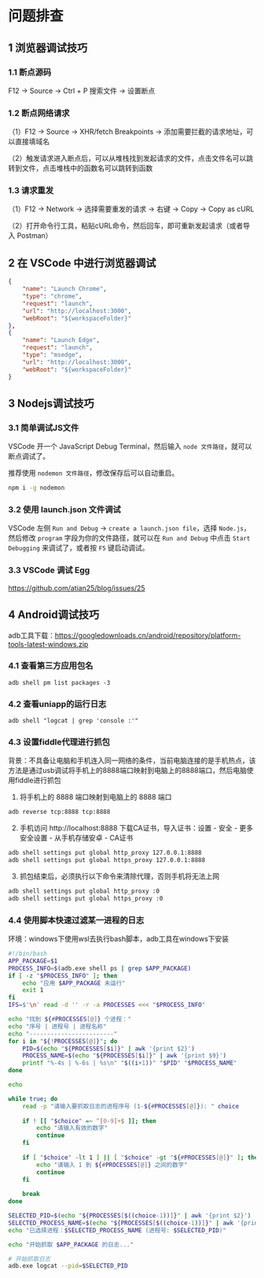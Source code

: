 # 问题排查

## 1 浏览器调试技巧

### 1.1 断点源码

F12 -> Source -> Ctrl + P 搜索文件 -> 设置断点

### 1.2 断点网络请求

（1）F12 -> Source -> XHR/fetch Breakpoints -> 添加需要拦截的请求地址，可以直接填域名

（2）触发请求进入断点后，可以从堆栈找到发起请求的文件，点击文件名可以跳转到文件，点击堆栈中的函数名可以跳转到函数

### 1.3 请求重发

（1）F12 -> Network -> 选择需要重发的请求 -> 右键 -> Copy -> Copy as cURL

（2）打开命令行工具，粘贴cURL命令，然后回车，即可重新发起请求（或者导入 Postman）

## 2 在 VSCode 中进行浏览器调试

```json
{
    "name": "Launch Chrome",
    "type": "chrome",
    "request": "launch",
    "url": "http://localhost:3000",
    "webRoot": "${workspaceFolder}"
},
{
    "name": "Launch Edge",
    "request": "launch",
    "type": "msedge",
    "url": "http://localhost:3000",
    "webRoot": "${workspaceFolder}"
}
```

## 3 Nodejs调试技巧

### 3.1 简单调试JS文件

VSCode 开一个 JavaScript Debug Terminal，然后输入 `node 文件路径`，就可以断点调试了。

推荐使用 `nodemon 文件路径`，修改保存后可以自动重启。

```sh
npm i -g nodemon
```

### 3.2 使用 launch.json 文件调试

VSCode 左侧 `Run and Debug` -> `create a launch.json file`，选择 `Node.js`，然后修改 `program` 字段为你的文件路径，就可以在 `Run and Debug` 中点击 `Start Debugging` 来调试了，或者按 `F5` 键启动调试。

### 3.3 VSCode 调试 Egg

https://github.com/atian25/blog/issues/25

## 4 Android调试技巧

adb工具下载：https://googledownloads.cn/android/repository/platform-tools-latest-windows.zip

### 4.1 查看第三方应用包名

```shell
adb shell pm list packages -3
```

### 4.2 查看uniapp的运行日志

```shell
adb shell "logcat | grep 'console :'"
```

### 4.3 设置fiddle代理进行抓包

背景：不具备让电脑和手机连入同一网络的条件，当前电脑连接的是手机热点，该方法是通过usb调试将手机上的8888端口映射到电脑上的8888端口，然后电脑使用fiddle进行抓包

1. 将手机上的 8888 端口映射到电脑上的 8888 端口

```cmd
adb reverse tcp:8888 tcp:8888
```

2. 手机访问 http://localhost:8888 下载CA证书，导入证书：设置 - 安全 - 更多安全设置 - 从手机存储安卓 - CA证书

```cmd
adb shell settings put global http_proxy 127.0.0.1:8888
adb shell settings put global https_proxy 127.0.0.1:8888
```

3. 抓包结束后，必须执行以下命令来清除代理，否则手机将无法上网

```cmd
adb shell settings put global http_proxy :0
adb shell settings put global https_proxy :0
```

### 4.4 使用脚本快速过滤某一进程的日志

环境：windows下使用wsl去执行bash脚本，adb工具在windows下安装

```bash
#!/bin/bash
APP_PACKAGE=$1
PROCESS_INFO=$(adb.exe shell ps | grep $APP_PACKAGE)
if [ -z "$PROCESS_INFO" ]; then
    echo "应用 $APP_PACKAGE 未运行"
    exit 1
fi
IFS=$'\n' read -d '' -r -a PROCESSES <<< "$PROCESS_INFO"

echo "找到 ${#PROCESSES[@]} 个进程："
echo "序号 | 进程号 | 进程名称"
echo "------------------------"
for i in "${!PROCESSES[@]}"; do
    PID=$(echo "${PROCESSES[$i]}" | awk '{print $2}')
    PROCESS_NAME=$(echo "${PROCESSES[$i]}" | awk '{print $9}')
    printf "%-4s | %-6s | %s\n" "$((i+1))" "$PID" "$PROCESS_NAME"
done

echo

while true; do
    read -p "请输入要抓取日志的进程序号 (1-${#PROCESSES[@]}): " choice
    
    if ! [[ "$choice" =~ ^[0-9]+$ ]]; then
        echo "请输入有效的数字"
        continue
    fi
    
    if [ "$choice" -lt 1 ] || [ "$choice" -gt "${#PROCESSES[@]}" ]; then
        echo "请输入 1 到 ${#PROCESSES[@]} 之间的数字"
        continue
    fi
    
    break
done

SELECTED_PID=$(echo "${PROCESSES[$((choice-1))]}" | awk '{print $2}')
SELECTED_PROCESS_NAME=$(echo "${PROCESSES[$((choice-1))]}" | awk '{print $9}')
echo "已选择进程：$SELECTED_PROCESS_NAME (进程号: $SELECTED_PID)"

echo "开始抓取 $APP_PACKAGE 的日志..."

# 开始抓取日志
adb.exe logcat --pid=$SELECTED_PID
```